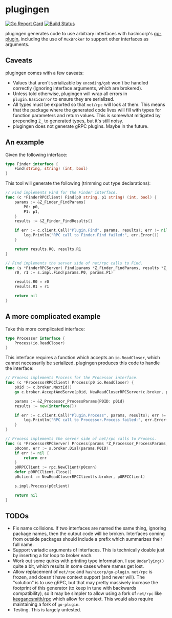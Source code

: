 # plugingen

[![Go Report Card](https://goreportcard.com/badge/github.com/jakebailey/plugingen)](https://goreportcard.com/report/github.com/jakebailey/plugingen) [![Build Status](https://travis-ci.com/jakebailey/plugingen.svg?branch=master)](https://travis-ci.com/jakebailey/plugingen)

plugingen generates code to use arbitrary interfaces with hashicorp's
[go-plugin](https://github.com/hashicorp/go-plugin), including the use of `MuxBroker`
to support other interfaces as arguments.


## Caveats

plugingen comes with a few caveats:

- Values that aren't serializable by `encoding/gob` won't be handled correctly
    (ignoring interface arguments, which are brokered).
- Unless told otherwise, plugingen will wrap all errors in `plugin.BasicError`
    to ensure they are serialized.
- All types must be exported so that `net/rpc` will look at them. This means
    that the package where the generated code lives will fill with types for
    function parameters and return values. This is somewhat mitigated by
    prepending `Z_` to generated types, but it's still noisy.
- plugingen does not generate gRPC plugins. Maybe in the future.


## An example

Given the following interface:

```go
type Finder interface {
	Find(string, string) (int, bool)
}
```

This tool will generate the following (trimming out type declarations):

```go
// Find implements Find for the Finder interface.
func (c *FinderRPCClient) Find(p0 string, p1 string) (int, bool) {
	params := &Z_Finder_FindParams{
		P0: p0,
		P1: p1,
	}
	results := &Z_Finder_FindResults{}

	if err := c.client.Call("Plugin.Find", params, results); err != nil {
		log.Println("RPC call to Finder.Find failed:", err.Error())
	}

	return results.R0, results.R1
}

// Find implements the server side of net/rpc calls to Find.
func (s *FinderRPCServer) Find(params *Z_Finder_FindParams, results *Z_Finder_FindResults) error {
	r0, r1 := s.impl.Find(params.P0, params.P1)

	results.R0 = r0
	results.R1 = r1

	return nil
}
```

## A more complicated example

Take this more complicated interface:

```go
type Processor interface {
	Process(io.ReadCloser)
}
```

This interface requires a function which accepts an `io.ReadCloser`,
which cannot necessarily be serialized. plugingen produces this code to handle the interface:

```go
// Process implements Process for the Processor interface.
func (c *ProcessorRPCClient) Process(p0 io.ReadCloser) {
	p0id := c.broker.NextId()
	go c.broker.AcceptAndServe(p0id, NewReadCloserRPCServer(c.broker, p0))

	params := &Z_Processor_ProcessParams{P0ID: p0id}
	results := new(interface{})

	if err := c.client.Call("Plugin.Process", params, results); err != nil {
		log.Println("RPC call to Processor.Process failed:", err.Error())
	}
}

// Process implements the server side of net/rpc calls to Process.
func (s *ProcessorRPCServer) Process(params *Z_Processor_ProcessParams, _ *interface{}) error {
	p0conn, err := s.broker.Dial(params.P0ID)
	if err != nil {
		return err
	}
	p0RPCClient := rpc.NewClient(p0conn)
	defer p0RPCClient.Close()
	p0client := NewReadCloserRPCClient(s.broker, p0RPCClient)

	s.impl.Process(p0client)

	return nil
}
```

## TODOs

- Fix name collisions. If two interfaces are named the same thing, ignoring
	package names, then the output code will be broken. Interfaces coming from
	outside packages should include a prefix which summarizes their full name.
- Support variadic arguments of interfaces. This is technically doable just by
	inserting a for loop to broker each.
- Work out some quirks with printing type information. I use `Underlying()`
	quite a bit, which results in some cases where names get lost.
- Allow replacement of `net/rpc` and `hashicorp/go-plugin`. `net/rpc` is
	frozen, and doesn't have context support (and never will). The "solution"
	is to use gRPC, but that may pretty massively increase the footprint of
	this generator (to keep in tune with backwards compatibility), so it may
	be simpler to allow using a fork of `net/rpc` like
	[keegancsmith/rpc](https://github.com/keegancsmith/rpc) which allow for
	context. This would also require maintaining a fork of `go-plugin`.
- Testing. This is largely untested.
